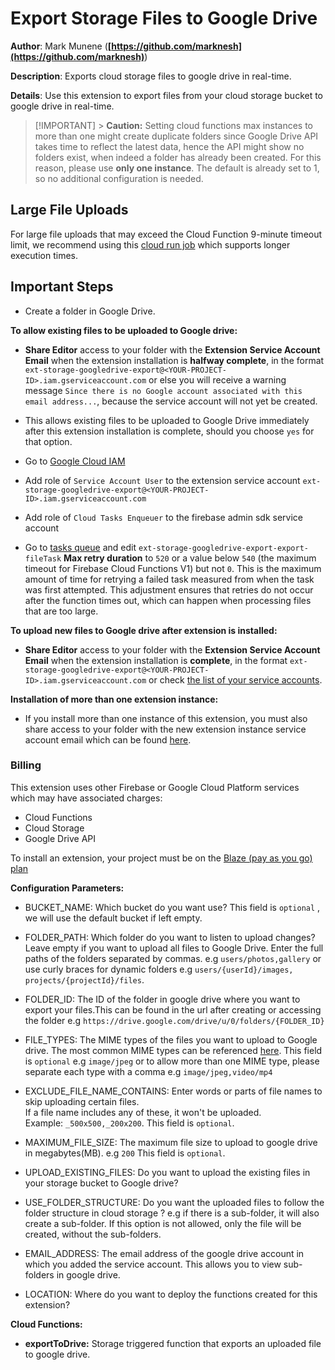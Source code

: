 # Export Storage Files to Google Drive

**Author**: Mark Munene (**[https://github.com/marknesh](https://github.com/marknesh)**)

**Description**: Exports cloud storage files to google drive in real-time.

**Details**: Use this extension to export files from your cloud storage bucket to google drive in real-time.

> [!IMPORTANT] > **Caution:** Setting cloud functions max instances to more than one might create duplicate folders since Google Drive API takes time to reflect the latest data, hence the API might show no folders exist, when indeed a folder has already been created. For this reason, please use **only one instance**. The default is already set to 1, so no additional configuration is needed.

## Large File Uploads

For large file uploads that may exceed the Cloud Function 9-minute timeout limit, we recommend using this [cloud run job](https://github.com/marknesh/firebase-storage-to-google-drive) which supports longer execution times.

## Important Steps

- Create a folder in Google Drive.

**To allow existing files to be uploaded to Google drive:**

- **Share Editor** access to your folder with the **Extension Service Account Email** when the extension installation is **halfway complete**, in the format `ext-storage-googledrive-export@<YOUR-PROJECT-ID>.iam.gserviceaccount.com` or else you will receive a warning message `Since there is no Google account associated with this email address...`, because the service account will not yet be created.

- This allows existing files to be uploaded to Google Drive immediately after this extension installation is complete, should you choose `yes` for that option.

- Go to [Google Cloud IAM](https://console.cloud.google.com/iam-admin/iam)

- Add role of `Service Account User` to the extension service account `ext-storage-googledrive-export@<YOUR-PROJECT-ID>.iam.gserviceaccount.com`

- Add role of `Cloud Tasks Enqueuer` to the firebase admin sdk service account

- Go to [tasks queue](https://console.cloud.google.com/cloudtasks/) and edit `ext-storage-googledrive-export-export-fileTask` **Max retry duration** to `520` or a value below `540` (the maximum timeout for Firebase Cloud Functions V1) but not `0`. This is the maximum amount of time for retrying a failed task measured from when the task was first attempted. This adjustment ensures that retries do not occur after the function times out, which can happen when processing files that are too large.

**To upload new files to Google drive after extension is installed:**

- **Share Editor** access to your folder with the **Extension Service Account Email** when the extension installation is **complete**, in the format `ext-storage-googledrive-export@<YOUR-PROJECT-ID>.iam.gserviceaccount.com` or check [the list of your service accounts](https://console.cloud.google.com/iam-admin/serviceaccounts).

**Installation of more than one extension instance:**

- If you install more than one instance of this extension, you must also share access to your folder with the new extension instance service account email which can be found [here](https://console.cloud.google.com/iam-admin/serviceaccounts).

### Billing

This extension uses other Firebase or Google Cloud Platform services which may have associated charges:

- Cloud Functions
- Cloud Storage
- Google Drive API

To install an extension, your project must be on the [Blaze (pay as you go) plan](https://firebase.google.com/pricing)

**Configuration Parameters:**

- BUCKET_NAME: Which bucket do you want use? This field is `optional` , we will use the default bucket if left empty.

- FOLDER_PATH: Which folder do you want to listen to upload changes? Leave empty if you want to upload all files to Google Drive. Enter the full paths of the folders separated by commas.
  e.g `users/photos,gallery` or use curly braces for dynamic folders e.g `users/{userId}/images, projects/{projectId}/files`.

- FOLDER_ID: The ID of the folder in google drive where you want to export your files.This can be found in the url after creating or accessing the folder e.g `https://drive.google.com/drive/u/0/folders/{FOLDER_ID}`

- FILE_TYPES: The MIME types of the files you want to upload to Google drive. The most common MIME types can be referenced [here](https://developer.mozilla.org/en-US/docs/Web/HTTP/Basics_of_HTTP/MIME_types/Common_types). This field is `optional` e.g `image/jpeg` or to allow more than one MIME type, please separate each type with a comma e.g `image/jpeg,video/mp4`

- EXCLUDE_FILE_NAME_CONTAINS: Enter words or parts of file names to skip uploading certain files.  
  If a file name includes any of these, it won't be uploaded.  
  Example: `_500x500,_200x200`. This field is `optional`.

- MAXIMUM_FILE_SIZE: The maximum file size to upload to google drive in megabytes(MB). e.g `200` This field is `optional`.

- UPLOAD_EXISTING_FILES: Do you want to upload the existing files in your storage bucket to Google drive?

- USE_FOLDER_STRUCTURE: Do you want the uploaded files to follow the folder structure in cloud storage ? e.g if there is a sub-folder, it will also create a sub-folder. If this option is not allowed, only the file will be created, without the sub-folders.

- EMAIL_ADDRESS: The email address of the google drive account in which you added the service account. This allows you to view sub-folders in google drive.

- LOCATION: Where do you want to deploy the functions created for this extension?

**Cloud Functions:**

- **exportToDrive:** Storage triggered function that exports an uploaded file to google drive.

